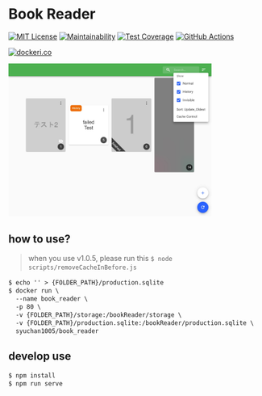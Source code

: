 # Book Reader

[![MIT License](http://img.shields.io/badge/license-MIT-blue.svg?style=flat)](LICENSE)
[![Maintainability](https://api.codeclimate.com/v1/badges/04ab4b9a433f4a70efae/maintainability)](https://codeclimate.com/github/syuchan1005/BookReader/maintainability)
[![Test Coverage](https://api.codeclimate.com/v1/badges/04ab4b9a433f4a70efae/test_coverage)](https://codeclimate.com/github/syuchan1005/BookReader/test_coverage)
[![GitHub Actions](https://github.com/syuchan1005/BookReader/workflows/Docker%20Image%20CI/badge.svg)](https://github.com/syuchan1005/BookReader/actions)

[![dockeri.co](https://dockeri.co/image/syuchan1005/book_reader)](https://hub.docker.com/r/syuchan1005/book_reader)

<img src="https://github.com/syuchan1005/BookReader/raw/develop/screenshots/top.jpg" alt="top" width="80%"/>

## how to use?

> when you use v1.0.5, please run this 
> `$ node scripts/removeCacheInBefore.js`


```shell script
$ echo '' > {FOLDER_PATH}/production.sqlite
$ docker run \
  --name book_reader \
  -p 80 \
  -v {FOLDER_PATH}/storage:/bookReader/storage \
  -v {FOLDER_PATH}/production.sqlite:/bookReader/production.sqlite \
  syuchan1005/book_reader
```

## develop use
```shell script
$ npm install
$ npm run serve
```

